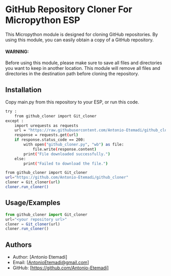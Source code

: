 
# GitHub Repository Cloner For Micropython ESP

This Micropython module is designed for cloning GitHub repositories. By using this module, you can easily obtain a copy of a GitHub repository.

#### WARNING:   
Before using this module, please make sure to save all files  and directories you want to keep in another location. This module will remove all files and directories in the destination path before cloning the repository.




## Installation

Copy main.py from this repository to your ESP, or run this code.

```bash
try :
    from github_cloner import Git_cloner
except :
    import urequests as requests
    url = "https://raw.githubusercontent.com/Antonio-Etemadi/github_cloner/main/github_cloner/github_cloner.py"
    response = requests.get(url)
    if response.status_code == 200:
        with open("github_cloner.py", "wb") as file:
            file.write(response.content)
        print("File downloaded successfully.")
    else:
        print("Failed to download the file.")

from github_cloner import Git_cloner
url="https://github.com/Antonio-Etemadi/github_cloner"
cloner = Git_cloner(url)
cloner.run_cloner()
```

## Usage/Examples

```javascript
from github_cloner import Git_cloner
url="<your repository url>"
cloner = Git_cloner(url)
cloner.run_cloner()
```


## Authors

- Author: [Antonio Etemadi]
- Email: [AntonioEtemadi@gmail.com]
- GitHub: [https://github.com/Antonio-Etemadi]

